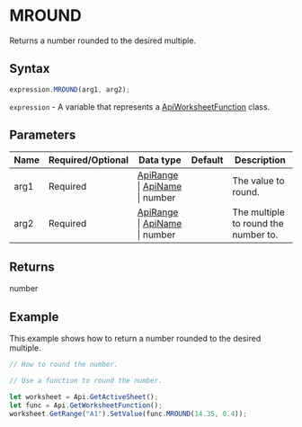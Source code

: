# MROUND

Returns a number rounded to the desired multiple.

## Syntax

```javascript
expression.MROUND(arg1, arg2);
```

`expression` - A variable that represents a [ApiWorksheetFunction](../ApiWorksheetFunction.md) class.

## Parameters

| **Name** | **Required/Optional** | **Data type** | **Default** | **Description** |
| ------------- | ------------- | ------------- | ------------- | ------------- |
| arg1 | Required | [ApiRange](../../ApiRange/ApiRange.md) \| [ApiName](../../ApiName/ApiName.md) \| number |  | The value to round. |
| arg2 | Required | [ApiRange](../../ApiRange/ApiRange.md) \| [ApiName](../../ApiName/ApiName.md) \| number |  | The multiple to round the number to. |

## Returns

number

## Example

This example shows how to return a number rounded to the desired multiple.

```javascript editor-xlsx
// How to round the number.

// Use a function to round the number.

let worksheet = Api.GetActiveSheet();
let func = Api.GetWorksheetFunction();
worksheet.GetRange("A1").SetValue(func.MROUND(14.35, 0.4));
```
